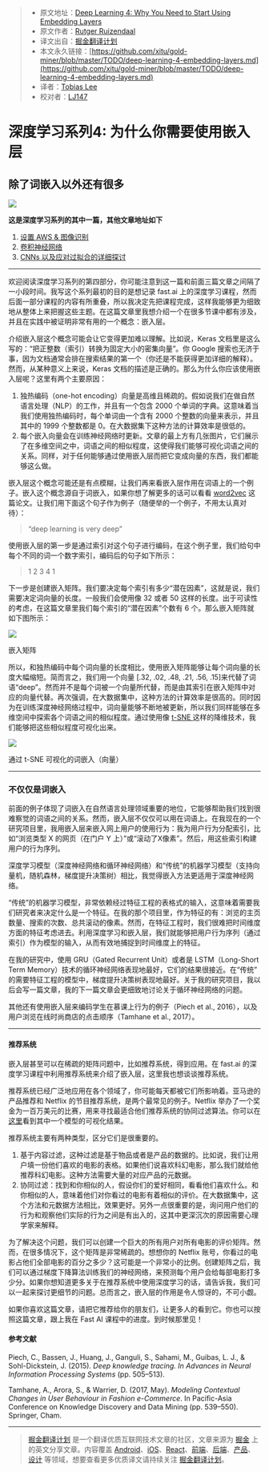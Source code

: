 
> * 原文地址：[Deep Learning 4: Why You Need to Start Using Embedding Layers](https://medium.com/towards-data-science/deep-learning-4-embedding-layers-f9a02d55ac12)
> * 原文作者：[Rutger Ruizendaal](https://medium.com/@r.ruizendaal)
> * 译文出自：[掘金翻译计划](https://github.com/xitu/gold-miner)
> * 本文永久链接：[https://github.com/xitu/gold-miner/blob/master/TODO/deep-learning-4-embedding-layers.md](https://github.com/xitu/gold-miner/blob/master/TODO/deep-learning-4-embedding-layers.md)
> * 译者：[Tobias Lee](http://tobiaslee.top)
> * 校对者：[LJ147](https://github.com/LJ147)

# 深度学习系列4:  为什么你需要使用嵌入层

## 除了词嵌入以外还有很多

![](https://cdn-images-1.medium.com/max/2000/1*sXNXYfAqfLUeiDXPCo130w.png)

**这是深度学习系列的其中一篇，其他文章地址如下**

1. [设置 AWS & 图像识别](https://github.com/xitu/gold-miner/blob/master/TODO/deep-learning-1-setting-up-aws-image-recognition.md)
2. [卷积神经网络](https://github.com/xitu/gold-miner/blob/master/TODO/deep-learning-2-convolutional-neural-networks.md)
3. [CNNs 以及应对过拟合的详细探讨](https://github.com/xitu/gold-miner/blob/master/TODO/deep-learning-3-more-on-cnns-handling-overfitting.md)

---

欢迎阅读深度学习系列的第四部分，你可能注意到这一篇和前面三篇文章之间隔了一小段时间。我写这个系列最初的目的是想记录 fast.ai 上的深度学习课程，然而后面一部分课程的内容有所重叠，所以我决定先把课程完成，这样我能够更为细致地从整体上来把握这些主题。在这篇文章里我想介绍一个在很多节课中都有涉及，并且在实践中被证明非常有用的一个概念：嵌入层。

介绍嵌入层这个概念可能会让它变得更加难以理解。比如说，Keras 文档里是这么写的：“把正整数（索引）转换为固定大小的密集向量”。你 Google 搜索也无济于事，因为文档通常会排在搜索结果的第一个（你还是不能获得更加详细的解释）。然而，从某种意义上来说，Keras 文档的描述是正确的。那么为什么你应该使用嵌入层呢？这里有两个主要原因：

1. 独热编码（one-hot encoding）向量是高维且稀疏的。假如说我们在做自然语言处理（NLP）的工作，并且有一个包含 2000 个单词的字典。这意味着当我们使用独热编码时，每个单词由一个含有 2000 个整数的向量来表示，并且其中的 1999 个整数都是 0。在大数据集下这种方法的计算效率是很低的。
2. 每个嵌入向量会在训练神经网络时更新。文章的最上方有几张图片，它们展示了在多维空间之中，词语之间的相似程度，这使得我们能够可视化词语之间的关系。同样，对于任何能够通过使用嵌入层而把它变成向量的东西，我们都能够这么做。

嵌入层这个概念可能还是有点模糊，让我们再来看嵌入层作用在词语上的一个例子。嵌入这个概念源自于词嵌入，如果你想了解更多的话可以看看 [word2vec](https://arxiv.org/pdf/1301.3781.pdf) 这篇论文。让我们用下面这个句子作为例子（随便举的一个例子，不用太认真对待）：

> “deep learning is very deep”

使用嵌入层的第一步是通过索引对这个句子进行编码，在这个例子里，我们给句中每个不同的词一个数字索引，编码后的句子如下所示：

> 1 2 3 4 1

下一步是创建嵌入矩阵。我们要决定每个索引有多少“潜在因素”，这就是说，我们需要决定词向量的长度。一般我们会使用像 32 或者 50 这样的长度。出于可读性的考虑，在这篇文章里我们每个索引的“潜在因素”个数有 6 个。那么嵌入矩阵就如下图所示：

![](https://cdn-images-1.medium.com/max/1600/1*Di85w_0UTc6C3ilk5_LEgg.png)

嵌入矩阵

所以，和独热编码中每个词向量的长度相比，使用嵌入矩阵能够让每个词向量的长度大幅缩短。简而言之，我们用一个向量 [.32, .02, .48, .21, .56, .15]来代替了词语“deep”。然而并不是每个词被一个向量所代替，而是由其索引在嵌入矩阵中对应的向量代替。再次强调，在大数据集中，这种方法的计算效率是很高的。同时因为在训练深度神经网络过程中，词向量能够不断地被更新，所以我们同样能够在多维空间中探索各个词语之间的相似程度。通过使用像 [t-SNE ](https://lvdmaaten.github.io/tsne/) 这样的降维技术，我们能够把这些相似程度可视化出来。

![](https://cdn-images-1.medium.com/max/1600/1*m8Ahpl-lpVgm16CC-INGuw.png)

通过 t-SNE 可视化的词嵌入（向量）

---

### 不仅仅是词嵌入

前面的例子体现了词嵌入在自然语言处理领域重要的地位，它能够帮助我们找到很难察觉的词语之间的关系。然而，嵌入层不仅仅可以用在词语上。在我现在的一个研究项目里，我用嵌入层来嵌入网上用户的使用行为：我为用户行为分配索引，比如“浏览类型 X 的网页（在门户 Y 上）”或“滚动了X像素”。然后，用这些索引构建用户的行为序列。

深度学习模型（深度神经网络和循环神经网络）和“传统”的机器学习模型（支持向量机，随机森林，梯度提升决策树）相比，我觉得嵌入方法更适用于深度神经网络。

“传统”的机器学习模型，非常依赖经过特征工程的表格式的输入，这意味着需要我们研究者来决定什么是一个特征。在我的那个项目里，作为特征的有：浏览的主页数量、搜索的次数、总共滚动的像素。然而，在特征工程时，我们很难把时间维度方面的特征考虑进去。利用深度学习和嵌入层，我们就能够把用户行为序列（通过索引）作为模型的输入，从而有效地捕捉到时间维度上的特征。

在我的研究中，使用 GRU（Gated Recurrent Unit）或者是 LSTM（Long-Short Term Memory）技术的循环神经网络表现地最好，它们的结果很接近。在“传统” 的需要特征工程的模型中，梯度提升决策树表现地最好。关于我的研究项目，我以后会写一篇文章，我的下一篇文章会更细致地讨论关于循环神经网络的问题。

其他还有使用嵌入层来编码学生在慕课上行为的例子（Piech et al., 2016），以及用户浏览在线时尚商店的点击顺序（Tamhane et al., 2017）。

---

#### 推荐系统

嵌入层甚至可以在稀疏的矩阵问题中，比如推荐系统，得到应用。在 fast.ai 的深度学习课程中利用推荐系统来介绍了嵌入层，这里我也想谈谈推荐系统。

推荐系统已经广泛地应用在各个领域了，你可能每天都被它们所影响着。亚马逊的产品推荐和 Netflix  的节目推荐系统，是两个最常见的例子。Netflix 举办了一个奖金为一百万美元的比赛，用来寻找最适合他们推荐系统的协同过滤算法。你可以在[这里](http://abeautifulwww.com/wp-content/uploads/2007/04/netflixAllMovies-blackBack3[5].jpg)看到其中一个模型的可视化结果。

推荐系统主要有两种类型，区分它们是很重要的。

1. 基于内容过滤，这种过滤是基于物品或者是产品的数据的。比如说，我们让用户填一份他们喜欢的电影的表格。如果他们说喜欢科幻电影，那么我们就给他推荐科幻电影。这种方法需要大量的对应产品的元数据。
2. 协同过滤：找到和你相似的人，假设你们的爱好相同，看看他们喜欢什么。和你相似的人，意味着他们对你看过的电影有着相似的评价。在大数据集中，这个方法和元数据方法相比，效果更好。另外一点很重要的是，询问用户他们的行为和观察他们实际的行为之间是有出入的，这其中更深沉次的原因需要心理学家来解释。

为了解决这个问题，我们可以创建一个巨大的所有用户对所有电影的评价矩阵。然而，在很多情况下，这个矩阵是非常稀疏的。想想你的 Netflix 账号，你看过的电影占他们全部电影的百分之多少？这可能是一个非常小的比例。创建矩阵之后，我们可以通过梯度下降算法训练我们的神经网络，来预测每个用户会给每部电影打多少分。如果你想知道更多关于在推荐系统中使用深度学习的话，请告诉我，我们可以一起来探讨更细节的问题。总而言之，嵌入层的作用是令人惊讶的，不可小觑。

如果你喜欢这篇文章，请把它推荐给你的朋友们，让更多人的看到它。你也可以按照这篇文章，跟上我在 Fast AI 课程中的进度。到时候那里见！

#### 参考文献

Piech, C., Bassen, J., Huang, J., Ganguli, S., Sahami, M., Guibas, L. J., & Sohl-Dickstein, J. (2015). *Deep knowledge tracing. In Advances in Neural Information Processing Systems* (pp. 505–513).

Tamhane, A., Arora, S., & Warrier, D. (2017, May). *Modeling Contextual Changes in User Behaviour in Fashion e-Commerce*. In Pacific-Asia Conference on Knowledge Discovery and Data Mining (pp. 539–550). Springer, Cham.

---

> [掘金翻译计划](https://github.com/xitu/gold-miner) 是一个翻译优质互联网技术文章的社区，文章来源为 [掘金](https://juejin.im) 上的英文分享文章。内容覆盖 [Android](https://github.com/xitu/gold-miner#android)、[iOS](https://github.com/xitu/gold-miner#ios)、[React](https://github.com/xitu/gold-miner#react)、[前端](https://github.com/xitu/gold-miner#前端)、[后端](https://github.com/xitu/gold-miner#后端)、[产品](https://github.com/xitu/gold-miner#产品)、[设计](https://github.com/xitu/gold-miner#设计) 等领域，想要查看更多优质译文请持续关注 [掘金翻译计划](https://github.com/xitu/gold-miner)。
